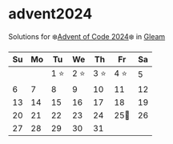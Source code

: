 # advent2024

Solutions for ❄️[Advent of Code 2024]❄️ in [Gleam]

| Su   | Mo   | Tu   | We   | Th    | Fr   | Sa   |
| ---- | ---- | ---- | ---- | ----- | ---- | ---- |
|      |      | 1 ⭐ | 2 ⭐ | 3 ⭐ | 4 ⭐| 5 |
| 6  | 7  | 8  | 9 | 10 | 11 | 12 |
| 13 | 14 | 15 | 16 | 17   | 18   | 19   |
| 20   | 21   | 22   | 23   | 24    | 25🎄 | 26   |
| 27   | 28   | 29   | 30   | 31    |      |      |



[Advent of Code 2024]: https://adventofcode.com/2024
[Gleam]: https://gleam.run/
